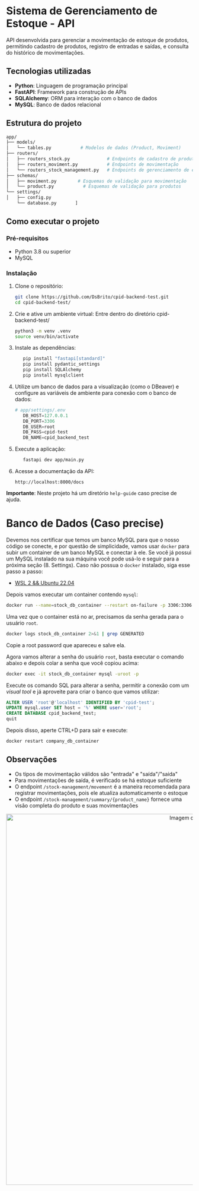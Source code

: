 # Sistema de Gerenciamento de Estoque - API

API desenvolvida para gerenciar a movimentação de estoque de produtos, permitindo cadastro de produtos, registro de entradas e saídas, e consulta do histórico de movimentações.

## Tecnologias utilizadas

- **Python**: Linguagem de programação principal
- **FastAPI**: Framework para construção de APIs
- **SQLAlchemy**: ORM para interação com o banco de dados
- **MySQL**: Banco de dados relacional

## Estrutura do projeto

```bash
app/
├── models/
│   └── tables.py           # Modelos de dados (Product, Moviment)
├── routers/
│   ├── routers_stock.py              # Endpoints de cadastro de produtos
│   ├── routers_moviment.py           # Endpoints de movimentação
│   └── routers_stock_management.py   # Endpoints de gerenciamento de estoque
├── schemas/
│   ├── moviment.py        # Esquemas de validação para movimentação
│   └── product.py           # Esquemas de validação para produtos
└── settings/
│   ├── config.py
    └── database.py       ]
```


## Como executar o projeto

### Pré-requisitos

- Python 3.8 ou superior
- MySQL

### Instalação

1. Clone o repositório:
   ```bash
   git clone https://github.com/DsBrito/cpid-backend-test.git
   cd cpid-backend-test/
   ```

2. Crie e ative um ambiente virtual:
   Entre dentro do diretório cpid-backend-test/
   ```bash
   python3 -m venv .venv
   source venv/bin/activate 
   ```

4. Instale as dependências:
   ```bash
      pip install "fastapi[standard]"
      pip install pydantic_settings
      pip install SQLAlchemy
      pip install mysqlclient
   ```

5. Utilize um banco de dados para a visualização (como o DBeaver) e configure as variáveis de ambiente para conexão com o banco de dados:
   ```py
   # app/settings/.env
      DB_HOST=127.0.0.1
      DB_PORT=3306
      DB_USER=root
      DB_PASS=cpid-test
      DB_NAME=cpid_backend_test
   ```

6. Execute a aplicação:
   ```bash
      fastapi dev app/main.py
   ```

7. Acesse a documentação da API:
   ```
   http://localhost:8000/docs
   ```

**Importante**: Neste projeto há um diretório `help-guide` caso precise de ajuda. 

# Banco de Dados (Caso precise)

Devemos nos certificar que temos um banco MySQL para que o nosso código se conecte, e por questão de simplicidade, vamos usar `docker` para subir um container de um banco MySQL e conectar à ele. Se você já possui um MySQL instalado na sua máquina você pode usá-lo e seguir para a próxima seção (8. Settings). Caso não possua o `docker` instalado, siga esse passo a passo:

- [WSL 2 && Ubuntu 22.04](https://medium.com/@habbema/guia-de-instala%C3%A7%C3%A3o-do-docker-no-wsl-2-com-ubuntu-22-04-9ceabe4d79e8)

Depois vamos executar um container contendo `mysql`:

```bash
docker run --name=stock_db_container --restart on-failure -p 3306:3306 -d mysql/mysql-server
```

Uma vez que o container está no ar, precisamos da senha gerada para o usuário `root`.

```bash
docker logs stock_db_container 2>&1 | grep GENERATED
```

Copie a root password que apareceu e salve ela.

Agora vamos alterar a senha do usuário `root`, basta executar o comando abaixo e depois colar a senha que você copiou acima:

```bash
docker exec -it stock_db_container mysql -uroot -p
```

Execute os comando SQL para alterar a senha, permitir a conexão com um *visual tool* e já aproveite para criar o banco que vamos utilizar:

```sql
ALTER USER 'root'@'localhost' IDENTIFIED BY 'cpid-test';
UPDATE mysql.user SET host = '%' WHERE user='root';
CREATE DATABASE cpid_backend_test;
quit
```

Depois disso, aperte CTRL+D para sair e execute:

```bash
docker restart company_db_container
```

## Observações

- Os tipos de movimentação válidos são "entrada" e "saída"/"saida"
- Para movimentações de saída, é verificado se há estoque suficiente
- O endpoint `/stock-management/movement` é a maneira recomendada para registrar movimentações, pois ele atualiza automaticamente o estoque
- O endpoint `/stock-management/summary/{product_name}` fornece uma visão completa do produto e suas movimentações

<p align="center">
  <img src="https://github.com/user-attachments/assets/aa9117ff-5b42-44d6-aa24-4e2a8be24d97" width="1000" alt="Imagem de exemplo">
</p>
